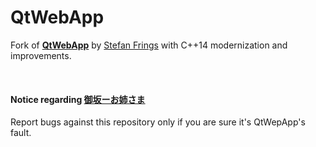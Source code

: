# QtWebApp

Fork of [**QtWebApp**](http://stefanfrings.de/qtwebapp/index-en.html) by [Stefan Frings](http://stefanfrings.de) with C++14 modernization and improvements.

<br>

#### Notice regarding [御坂ーお姉さま](https://https://github.com/misaka-oneesama/misaka-oneesama)

Report bugs against this repository only if you are sure it's QtWepApp's fault.
